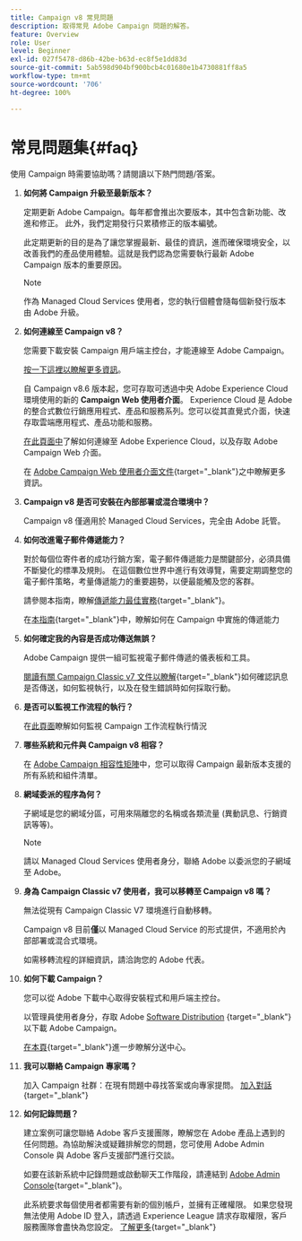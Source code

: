 ```yaml
---
title: Campaign v8 常見問題
description: 取得常見 Adobe Campaign 問題的解答。
feature: Overview
role: User
level: Beginner
exl-id: 027f5478-d86b-42be-b63d-ec8f5e1dd83d
source-git-commit: 5ab598d904bf900bcb4c01680e1b4730881ff8a5
workflow-type: tm+mt
source-wordcount: '706'
ht-degree: 100%

---
```


# 常見問題集{#faq}

使用 Campaign 時需要協助嗎？請閱讀以下熱門問題/答案。

1. **如何將 Campaign 升級至最新版本？**

   定期更新 Adobe Campaign。每年都會推出次要版本，其中包含新功能、改進和修正。 此外，我們定期發行只累積修正的版本編號。

   此定期更新的目的是為了讓您掌握最新、最佳的資訊，進而確保環境安全，以改善我們的產品使用體驗。這就是我們認為您需要執行最新 Adobe Campaign 版本的重要原因。

   >[!NOTE]
   >
   >作為 Managed Cloud Services 使用者，您的執行個體會隨每個新發行版本由 Adobe 升級。

1. **如何連線至 Campaign v8？**

   您需要下載安裝 Campaign 用戶端主控台，才能連線至 Adobe Campaign。

   [按一下這裡以瞭解更多資訊](connect.md)。

   自 Campaign v8.6 版本起，您可存取可透過中央 Adobe Experience Cloud 環境使用的新的 **Campaign Web 使用者介面**。 Experience Cloud 是 Adobe 的整合式數位行銷應用程式、產品和服務系列。您可以從其直覺式介面，快速存取雲端應用程式、產品功能和服務。

   [在此頁面中](campaign-ui.md#ac-web-ui)了解如何連線至 Adobe Experience Cloud，以及存取 Adobe Campaign Web 介面。

   在 [Adobe Campaign Web 使用者介面文件](https://experienceleague.adobe.com/zh-hant/docs/campaign-web/v8/campaign-web-home){target="_blank"}之中瞭解更多資訊。
1. **Campaign v8 是否可安裝在內部部署或混合環境中？**

   Campaign v8 僅適用於 Managed Cloud Services，完全由 Adobe 託管。

1. **如何改進電子郵件傳遞能力？**

   對於每個位寄件者的成功行銷方案，電子郵件傳遞能力是關鍵部分，必須具備不斷變化的標準及規則。 在這個數位世界中進行有效導覽，需要定期調整您的電子郵件策略，考量傳遞能力的重要趨勢，以便最能觸及您的客群。

   請參閱本指南，瞭解[傳遞能力最佳實務](https://experienceleague.adobe.com/docs/deliverability-learn/deliverability-best-practice-guide/introduction.html?lang=zh-Hant){target="_blank"}。

   在[本指南](https://experienceleague.adobe.com/docs/deliverability-learn/deliverability-best-practice-guide/additional-resources/general-resources.html?lang=zh-Hant){target="_blank"}中，瞭解如何在 Campaign 中實施的傳遞能力

1. **如何確定我的內容是否成功傳送無誤？**

   Adobe Campaign 提供一組可監視電子郵件傳遞的儀表板和工具。

   [閱讀有關 Campaign Classic v7 文件以瞭解](https://experienceleague.adobe.com/docs/campaign-classic/using/sending-messages/monitoring-deliveries/about-delivery-monitoring.html?lang=zh-Hant){target="_blank"}如何確認訊息是否傳送，如何監視執行，以及在發生錯誤時如何採取行動。

1. **是否可以監視工作流程的執行？**

   在[此頁面](https://experienceleague.adobe.com/docs/campaign/automation/workflows/executing-a-workflow/start-a-workflow.html?lang=zh-Hant)瞭解如何監視 Campaign 工作流程執行情況

1. **哪些系統和元件與 Campaign v8 相容？**

   在 [Adobe Campaign 相容性矩陣](compatibility-matrix.md)中，您可以取得 Campaign 最新版本支援的所有系統和組件清單。

1. **網域委派的程序為何？**

   子網域是您的網域分區，可用來隔離您的名稱或各類流量 (異動訊息、行銷資訊等等)。

   >[!NOTE]
   >
   >請以 Managed Cloud Services 使用者身分，聯絡 Adobe 以委派您的子網域至 Adobe。

1. **身為 Campaign Classic v7 使用者，我可以移轉至 Campaign v8 嗎？**

   無法從現有 Campaign Classic V7 環境進行自動移轉。

   Campaign v8 目前&#x200B;**僅**&#x200B;以 Managed Cloud Service 的形式提供，不適用於內部部署或混合式環境。 

   如需移轉流程的詳細資訊，請洽詢您的 Adobe 代表。

1. **如何下載 Campaign？**

   您可以從 Adobe 下載中心取得安裝程式和用戶端主控台。

   以管理員使用者身分，存取 Adobe [Software Distribution](https://experience.adobe.com/#/downloads/content/software-distribution/en/campaign.html) {target="_blank"} 以下載 Adobe Campaign。

   [在本頁](https://experienceleague.adobe.com/docs/experience-cloud/software-distribution/home.html?lang=zh-Hant){target="_blank"}進一步瞭解分送中心。

1. **我可以聯絡 Campaign 專家嗎？**

   加入 Campaign 社群：在現有問題中尋找答案或向專家提問。 [加入對話](https://experienceleaguecommunities.adobe.com/t5/adobe-campaign-classic/ct-p/adobe-campaign-classic-community){target="_blank"}


1. **如何記錄問題？**

   建立案例可讓您聯絡 Adobe 客戶支援團隊，瞭解您在 Adobe 產品上遇到的任何問題。為協助解決或疑難排解您的問題，您可使用 Adobe Admin Console 與 Adobe 客戶支援部門進行交談。

   如要在該新系統中記錄問題或啟動聊天工作階段，請連結到 [Adobe Admin Console](https://adminConsole.adobe.com/overview){target="_blank"}。

   此系統要求每個使用者都需要有新的個別帳戶，並擁有正確權限。 如果您發現無法使用 Adobe ID 登入，請透過 Experience League 請求存取權限，客戶服務團隊會盡快為您設定。 [了解更多](https://helpx.adobe.com/tw/enterprise/admin-guide.html/enterprise/using/support-for-experience-cloud.ug.html){target="_blank"}
